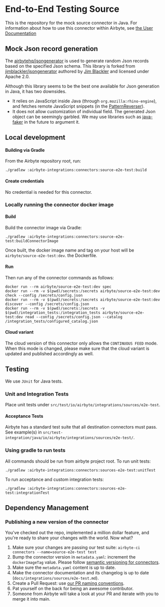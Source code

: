 # End-to-End Testing Source

This is the repository for the mock source connector in Java. For information about how to use this connector within Airbyte, see [the User Documentation](https://docs.airbyte.io/integrations/sources/e2e-test)

## Mock Json record generation

The [airbytehq/jsongenerator](https://github.com/airbytehq/jsongenerator) is used to generate random Json records based on the specified Json schema. This library is forked from [jimblackler/jsongenerator](https://github.com/jimblackler/jsongenerator) authored by [Jim Blackler](https://github.com/jimblackler) and licensed under Apache 2.0.

Although this library seems to be the best one available for Json generation in Java, it has two downsides.

- It relies on JavaScript inside Java (through `org.mozilla:rhino-engine`), and fetches remote JavaScript snippets (in the [PatternReverser](https://github.com/jimblackler/jsongenerator/blob/main/src/main/java/net/jimblackler/jsongenerator/PatternReverser.java)).
- It does not allow customization of individual field. The generated Json object can be seemingly garbled. We may use libraries such as [java-faker](https://github.com/DiUS/java-faker) in the future to argument it.

## Local development

#### Building via Gradle

From the Airbyte repository root, run:

```
./gradlew :airbyte-integrations:connectors:source-e2e-test:build
```

#### Create credentials

No credential is needed for this connector.

### Locally running the connector docker image

#### Build

Build the connector image via Gradle:

```
./gradlew :airbyte-integrations:connectors:source-e2e-test:buildConnectorImage
```

Once built, the docker image name and tag on your host will be `airbyte/source-e2e-test:dev`.
the Dockerfile.

#### Run

Then run any of the connector commands as follows:

```
docker run --rm airbyte/source-e2e-test:dev spec
docker run --rm -v $(pwd)/secrets:/secrets airbyte/source-e2e-test:dev check --config /secrets/config.json
docker run --rm -v $(pwd)/secrets:/secrets airbyte/source-e2e-test:dev discover --config /secrets/config.json
docker run --rm -v $(pwd)/secrets:/secrets -v $(pwd)/integration_tests:/integration_tests airbyte/source-e2e-test:dev read --config /secrets/config.json --catalog /integration_tests/configured_catalog.json
```

#### Cloud variant

The cloud version of this connector only allows the `CONTINUOUS FEED` mode. When this mode is changed, please make sure that the cloud variant is updated and published accordingly as well.

## Testing

We use `JUnit` for Java tests.

### Unit and Integration Tests

Place unit tests under `src/test/io/airbyte/integrations/sources/e2e-test`.

#### Acceptance Tests

Airbyte has a standard test suite that all destination connectors must pass. See example(s) in
`src/test-integration/java/io/airbyte/integrations/sources/e2e-test/`.

### Using gradle to run tests

All commands should be run from airbyte project root.
To run unit tests:

```
./gradlew :airbyte-integrations:connectors:sources-e2e-test:unitTest
```

To run acceptance and custom integration tests:

```
./gradlew :airbyte-integrations:connectors:sources-e2e-test:integrationTest
```

## Dependency Management

### Publishing a new version of the connector

You've checked out the repo, implemented a million dollar feature, and you're ready to share your changes with the world. Now what?

1. Make sure your changes are passing our test suite: `airbyte-ci connectors --name=source-e2e-test test`
2. Bump the connector version in `metadata.yaml`: increment the `dockerImageTag` value. Please follow [semantic versioning for connectors](https://docs.airbyte.com/contributing-to-airbyte/resources/pull-requests-handbook/#semantic-versioning-for-connectors).
3. Make sure the `metadata.yaml` content is up to date.
4. Make the connector documentation and its changelog is up to date (`docs/integrations/sources/e2e-test.md`).
5. Create a Pull Request: use [our PR naming conventions](https://docs.airbyte.com/contributing-to-airbyte/resources/pull-requests-handbook/#pull-request-title-convention).
6. Pat yourself on the back for being an awesome contributor.
7. Someone from Airbyte will take a look at your PR and iterate with you to merge it into main.
